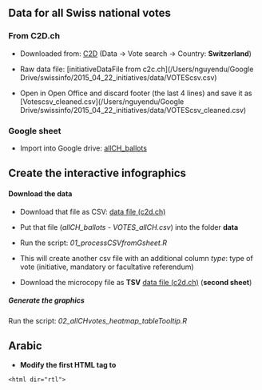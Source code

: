 ## Data for all Swiss national votes

### From C2D.ch

* Downloaded from:  [C2D](http://www.c2d.ch/votes.php?level=1&country=1&yearr=allyears&speyear%5B%5D=2015&result=0&terms=&table=votes&sub=Submit_Query) (Data -> Vote search -> Country: **Switzerland**)
 * Raw data file: [initiativeDataFile from c2c.ch](/Users/nguyendu/Google Drive/swissinfo/2015_04_22_initiatives/data/VOTEScsv.csv)
 
 * Open in Open Office and discard footer (the last 4 lines) and save it as [Votescsv_cleaned.csv](/Users/nguyendu/Google Drive/swissinfo/2015_04_22_initiatives/data/VOTEScsv_cleaned.csv)
 
### Google sheet 
 
 * Import into Google drive: [allCH_ballots](https://docs.google.com/a/swissinfo.ch/spreadsheets/d/1c4XQLIP9FiKWAPkKZ6IGq5LDStQXymAd7t6_GpqvoMo/edit#gid=953666393)
 
 
 
## Create the interactive infographics

#### Download the data

* Download that file as CSV: [data file (c2d.ch)](https://docs.google.com/spreadsheets/d/1c4XQLIP9FiKWAPkKZ6IGq5LDStQXymAd7t6_GpqvoMo/edit#gid=953666393)
* Put that file (_allCH_ballots - VOTES_allCH.csv_) into the folder **data**
* Run the script: _01_processCSVfromGsheet.R_
* This will create another csv file with an additional column _type_: type of vote (initiative, mandatory or facultative referendum)


* Download the microcopy file as **TSV** [data file (c2d.ch)](https://docs.google.com/spreadsheets/d/1c4XQLIP9FiKWAPkKZ6IGq5LDStQXymAd7t6_GpqvoMo/edit#gid=953666393) (**second sheet**)


##### Generate the graphics

Run the script: _02_allCHvotes_heatmap_tableTooltip.R_

## Arabic 

* **Modify the first HTML tag to**
```
<html dir="rtl">
```








 